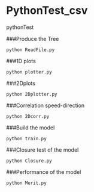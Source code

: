 # PythonTest_csv
pythonTest

###Produce the Tree
```
python ReadFile.py
```
###1D plots
```
python plotter.py
```
###2Dplots
```
python 2Dplotter.py
```
###Correlation speed-direction
```
python 2Dcorr.py
```
###Build the model
```
python train.py
```
###Closure test of the model
```
python Closure.py
```
###Performance of the model
```
python Merit.py
```
